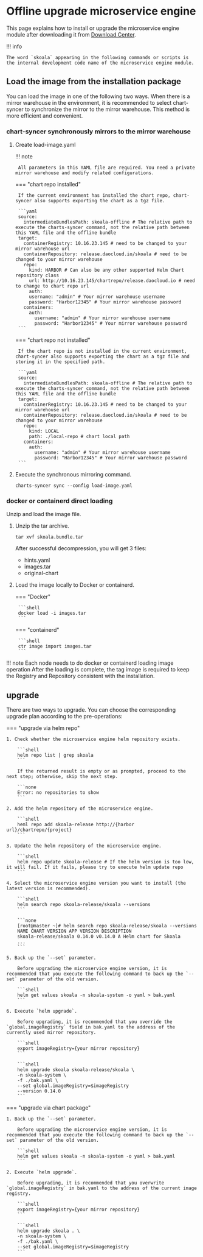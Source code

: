 # Offline upgrade microservice engine

This page explains how to install or upgrade the microservice engine module after downloading it from [Download Center](../../download/dce5.md).

!!! info

    The word `skoala` appearing in the following commands or scripts is the internal development code name of the microservice engine module.

## Load the image from the installation package

You can load the image in one of the following two ways. When there is a mirror warehouse in the environment, it is recommended to select chart-syncer to synchronize the mirror to the mirror warehouse. This method is more efficient and convenient.

### chart-syncer synchronously mirrors to the mirror warehouse

1. Create load-image.yaml

    !!! note

        All parameters in this YAML file are required. You need a private mirror warehouse and modify related configurations.

    === "chart repo installed"

        If the current environment has installed the chart repo, chart-syncer also supports exporting the chart as a tgz file.

        ```yaml
        source:
          intermediateBundlesPath: skoala-offline # The relative path to execute the charts-syncer command, not the relative path between this YAML file and the offline bundle
        target:
          containerRegistry: 10.16.23.145 # need to be changed to your mirror warehouse url
          containerRepository: release.daocloud.io/skoala # need to be changed to your mirror warehouse
          repo:
            kind: HARBOR # Can also be any other supported Helm Chart repository class
            url: http://10.16.23.145/chartrepo/release.daocloud.io # need to change to chart repo url
            auth:
            username: "admin" # Your mirror warehouse username
            password: "Harbor12345" # Your mirror warehouse password
          containers:
            auth:
              username: "admin" # Your mirror warehouse username
              password: "Harbor12345" # Your mirror warehouse password
        ```

    === "chart repo not installed"

        If the chart repo is not installed in the current environment, chart-syncer also supports exporting the chart as a tgz file and storing it in the specified path.

        ```yaml
        source:
          intermediateBundlesPath: skoala-offline # The relative path to execute the charts-syncer command, not the relative path between this YAML file and the offline bundle
        target:
          containerRegistry: 10.16.23.145 # need to be changed to your mirror warehouse url
          containerRepository: release.daocloud.io/skoala # need to be changed to your mirror warehouse
          repo:
            kind: LOCAL
            path: ./local-repo # chart local path
          containers:
            auth:
              username: "admin" # Your mirror warehouse username
              password: "Harbor12345" # Your mirror warehouse password
        ```

1. Execute the synchronous mirroring command.

    ```shell
    charts-syncer sync --config load-image.yaml
    ```

### docker or containerd direct loading

Unzip and load the image file.

1. Unzip the tar archive.

    ```shell
    tar xvf skoala.bundle.tar
    ```

    After successful decompression, you will get 3 files:

    - hints.yaml
    - images.tar
    - original-chart

2. Load the image locally to Docker or containerd.

    === "Docker"

        ```shell
        docker load -i images.tar
        ```

    === "containerd"

        ```shell
        ctr image import images.tar
        ```

!!! note
    Each node needs to do docker or containerd loading image operation
    After the loading is complete, the tag image is required to keep the Registry and Repository consistent with the installation.

## upgrade

There are two ways to upgrade. You can choose the corresponding upgrade plan according to the pre-operations:

=== "upgrade via helm repo"

    1. Check whether the microservice engine helm repository exists.

        ```shell
        helm repo list | grep skoala
        ```

        If the returned result is empty or as prompted, proceed to the next step; otherwise, skip the next step.

        ```none
        Error: no repositories to show
        ```

    2. Add the helm repository of the microservice engine.

        ```shell
        heml repo add skoala-release http://{harbor url}/chartrepo/{project}
        ```

    3. Update the helm repository of the microservice engine.

        ```shell
        helm repo update skoala-release # If the helm version is too low, it will fail. If it fails, please try to execute helm update repo
        ```

    4. Select the microservice engine version you want to install (the latest version is recommended).

        ```shell
        helm search repo skoala-release/skoala --versions
        ```

        ```none
        [root@master ~]# helm search repo skoala-release/skoala --versions
        NAME CHART VERSION APP VERSION DESCRIPTION
        skoala-release/skoala 0.14.0 v0.14.0 A Helm chart for Skoala
        ...
        ```

    5. Back up the `--set` parameter.

        Before upgrading the microservice engine version, it is recommended that you execute the following command to back up the `--set` parameter of the old version.

        ```shell
        helm get values ​​skoala -n skoala-system -o yaml > bak.yaml
        ```

    6. Execute `helm upgrade`.

        Before upgrading, it is recommended that you override the `global.imageRegistry` field in bak.yaml to the address of the currently used mirror repository.

        ```shell
        export imageRegistry={your mirror repository}
        ```

        ```shell
        helm upgrade skoala skoala-release/skoala \
        -n skoala-system \
        -f ./bak.yaml \
        --set global.imageRegistry=$imageRegistry
        --version 0.14.0
        ```

=== "upgrade via chart package"

    1. Back up the `--set` parameter.

        Before upgrading the microservice engine version, it is recommended that you execute the following command to back up the `--set` parameter of the old version.

        ```shell
        helm get values ​​skoala -n skoala-system -o yaml > bak.yaml
        ```

    2. Execute `helm upgrade`.

        Before upgrading, it is recommended that you overwrite `global.imageRegistry` in bak.yaml to the address of the current image registry.

        ```shell
        export imageRegistry={your mirror repository}
        ```

        ```shell
        helm upgrade skoala . \
        -n skoala-system \
        -f ./bak.yaml \
        --set global.imageRegistry=$imageRegistry
        ```
